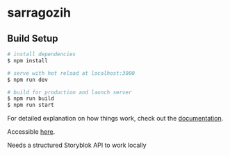 # sarragozih

## Build Setup

```bash
# install dependencies
$ npm install

# serve with hot reload at localhost:3000
$ npm run dev

# build for production and launch server
$ npm run build
$ npm run start
```

For detailed explanation on how things work, check out the <a href="https://nuxtjs.org" target="_blank">documentation</a>.

Accessible <a href="https://sarragozih.herokuapp.com/" target="_blank">here</a>.

Needs a structured Storyblok API to work locally
